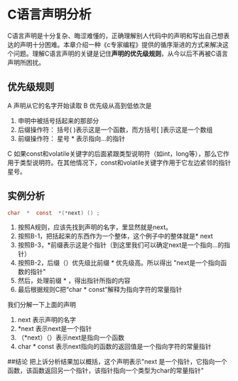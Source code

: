 # C语言声明分析

C语言声明是十分复杂、晦涩难懂的，正确理解别人代码中的声明和写出自己想表达的声明十分困难。本章介绍一种《c专家编程》提供的循序渐进的方式来解决这个问题。理解C语言声明的关键是记住**声明的优先级规则**，从今以后不再被C语言声明所困扰。

## 优先级规则

A  声明从它的名字开始读取
B   优先级从高到低依次是
1. 申明中被括号括起来的那部分
1. 后缀操作符：
	括号( )表示这是一个函数，而方括号[ ]表示这是一个数组
1. 前缀操作符：
星号 * 表示指向...的指针

C  如果const和volatile关键字的后面紧跟类型说明符（如int，long等），那么它作用于类型说明符。在其他情况下，const和volatile关键字作用于它左边紧邻的指针星号。

## 实例分析

```c
char  *  const  *(*next) () ;
```
1. 按照A规则，应该先找到声明的名字，里显然就是next。
1. 按照B-1，把括起来的东西作为一个整体，这个例子中的整体就是* next
1. 按照B-3，*前缀表示这是个指针（到这里我们可以确定next是一个指向...的指针）
1. 按照B-2，后缀（）优先级比前缀 * 优先级高。所以得出 "next是一个指向函数的指针"
1. 然后，处理前缀 * ，得出指针所指的内容
1. 最后根据规则C把“char * const”解释为指向字符的常量指针

我们分解一下上面的声明

1. next 表示声明的名字
1. *next 表示next是一个指针
1.  （*next）（）表示next是指向一个函数
1. char * const 表示next指向的函数的返回值是一个指向字符的常量指针


##结论
把上诉分析结果加以概括，这个声明表示"next 是一个指针，它指向一个函数，该函数返回另一个指针，该指针指向一个类型为char的常量指针"